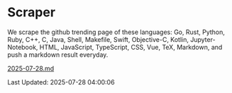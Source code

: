 # Scraper

We scrape the github trending page of these languages: Go, Rust, Python, Ruby, C++, C, Java, Shell, Makefile, Swift, Objective-C, Kotlin, Jupyter-Notebook, HTML, JavaScript, TypeScript, CSS, Vue, TeX, Markdown, and push a markdown result everyday.

[2025-07-28.md](https://github.com/yangwenmai/github-trending-backup/blob/master/2025-07-28.md)

Last Updated: 2025-07-28 04:00:06